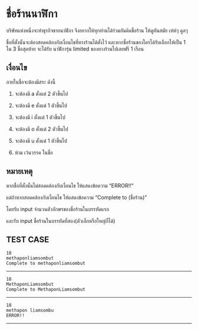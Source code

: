 # ชื่อร้านนาฬิกา

บริษัทแห่งหนึ่งจะทำธุรกิจขายนาฬิกา จึงอยากให้ทุกท่านได้ร่วมกันคิดชื่อร้าน ให้ดูทันสมัย เท่ห์ๆ คูลๆ

ชื่อที่ตั้งนั้นจะต้องสอดคล้องกับเงื่อนไขที่ทางร้านได้ตั้งไว้ และหากชื่อร้านของใครได้รับเลือกให้เป็น 1 ใน 3 ชื่อสุดท้าย จะได้รับ นาฬิการุ่น limited ของทางร้านไปเลยฟรี 1 เรือน

## เงื่อนไข
ภายในชื่อจะต้องมีสระ ดังนี้

1)	จะต้องมี a ตั้งแต่ 2 ตัวขึ้นไป

2)	จะต้องมี e ตั้งแต่ 1 ตัวขึ้นไป

3)	จะต้องมี i  ตั้งแต่ 1 ตัวขึ้นไป

4)	จะต้องมี o ตั้งแต่ 2 ตัวขึ้นไป

5)	จะต้องมี u ตั้งแต่ 1 ตัวขึ้นไป

6)	ห้าม เว้นวรรค ในชื่อ

## หมายเหตุ

หากชื่อที่ตั้งนั้นไม่สอดคล้องกับเงื่อนไข ให้แสดงข้อความ “ERROR!!”

แต่ถ้าหากสอดคล้องกับเงื่อนไข ให้แสดงข้อความ “Complete to (ชื่อร้าน)”

โดยรับ input จำนวนตัวอักษรของชื่อร้านในบรรทัดแรก

และรับ input ชื่อร้านในบรรทัดที่สอง(ตัวเล็กหรือใหญ่ก็ได้)

## TEST CASE
```
18
methaponliamsombut
Complete to methaponliamsombut
```
----
```
18
MethaponLiamsombut
Complete to MethaponLiamsombut
```
----
```
18
methapon liamsombu
ERROR!!
```
----
